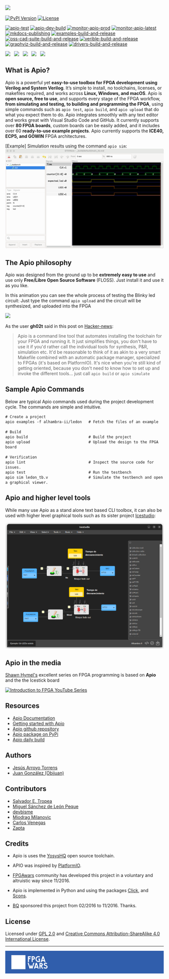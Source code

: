 [![][apio-logo]][wiki]

[![PyPI Version][pypi-image]][pypi-url]
[![License][license-image]][license-url]




[![apio-test](https://img.shields.io/github/actions/workflow/status/fpgawars/apio/test.yaml?label=apio-test)](https://github.com/fpgawars/apio/actions/workflows/test.yaml)
[![apio-dev-build](https://img.shields.io/github/actions/workflow/status/fpgawars/apio-dev-builds/build-and-release.yaml?label=apio-dev-build)](https://github.com/fpgawars/apio-dev-builds/actions/workflows/build-and-release.yaml)
[![monitor-apio-prod](https://img.shields.io/github/actions/workflow/status/fpgawars/apio/monitor-apio-prod.yaml?label=apio-prod-monitor)](https://github.com/fpgawars/apio/actions/workflows/monitor-apio-prod.yaml)
[![monitor-apio-latest](https://img.shields.io/github/actions/workflow/status/fpgawars/apio/monitor-apio-latest.yaml?label=apio-latest-monitor)](https://github.com/fpgawars/apio/actions/workflows/monitor-apio-latest.yaml)
[![mkdocs-publishing](https://img.shields.io/github/actions/workflow/status/fpgawars/apio/publish-mkdocs-docs.yaml?label=apio-mkdocs)](https://github.com/fpgawars/apio/actions/workflows/publish-mkdocs-docs.yaml)
[![examples-build-and-release](https://img.shields.io/github/actions/workflow/status/fpgawars/apio-examples/test.yaml?label=apio-xamples)](https://github.com/fpgawars/apio-examples/actions/workflows/test.yaml)
[![oss-cad-suite-build-and-release](https://img.shields.io/github/actions/workflow/status/fpgawars/tools-oss-cad-suite/build-and-release.yaml?label=apio-oss-cad-suite)](https://github.com/fpgawars/tools-oss-cad-suite/actions/workflows/build-and-release.yaml)
[![verible-build-and-release](https://img.shields.io/github/actions/workflow/status/fpgawars/tools-verible/build-and-release.yaml?label=apio-verible)](https://github.com/fpgawars/tools-verible/actions/workflows/build-and-release.yaml)
[![graphviz-build-and-release](https://img.shields.io/github/actions/workflow/status/fpgawars/tools-graphviz/build-and-release.yaml?label=apio-graphviz)](https://github.com/fpgawars/tools-graphviz/actions/workflows/build-and-release.yaml)
[![drivers-build-and-release](https://img.shields.io/github/actions/workflow/status/fpgawars/tools-drivers/build-and-release.yaml?label=apio-drivers)](https://github.com/fpgawars/tools-drivers/actions/workflows/build-and-release.yaml)




![][linux-logo]&nbsp;&nbsp;&nbsp;![][macosx-logo]&nbsp;&nbsp;&nbsp;![][windows-logo]&nbsp;&nbsp;&nbsp;![][ubuntu-logo]&nbsp;&nbsp;&nbsp;![][raspbian-logo]


## What is Apio?

Apio is a powerful yet **easy-to-use toolbox for FPGA development using Verilog and System Verilog**. It’s simple to install, no toolchains, licenses, or makefiles required, and works across **Linux, Windows, and macOS**. Apio is **open source, free to use**, and supports every stage of the FPGA workflow, **from simulating and testing, to building and programming the FPGA**, using simple commands such as `apio test`, `apio build`, and `apio upload` that do what you expect them to do. Apio integrates smoothly with any text editor and works great with Visual Studio Code and GitHub. It currently supports over **80 FPGA boards**, custom boards can be easily added, and it includes over 60 **ready-to-use example projects**. Apio currently supports the **ICE40, ECP5, and GOWIN** FPGA architectures.

[Example] Simulation results using the command `apio sim`:
![](docs/assets/sim-gtkwave.png)

## The Apio philosophy

Apio was designed from the ground up to be **extremely easy to use** and use only **Free/Libre Open Source Software** (FLOSS). Just install it and use it as you like.


In this animation you can see the whole process of testing the Blinky led circuit: Just type the command ``apio upload`` and the circuit will be synthesized, and uploaded into the FPGA

![](https://github.com/FPGAwars/Apio-wiki/raw/main/wiki/Quick-start/apio-alhambra-II-01.gif)



As the user **gh02t** said in this post on [Hacker-news](https://news.ycombinator.com/item?id=17912510):
> Apio is a command line tool that automates installing the toolchain for your FPGA and running it. It just simplifies things, you don't have to use it if you'd rather call the individual tools for synthesis, P&R, simulation etc. It'd be reasonable to think of it as akin to a very smart Makefile combined with an automatic package manager, specialized to FPGAs (it's based on PlatformIO). It's nice when you're still kind of getting oriented, because you don't need to know how to set up and invoke the different tools... just call `apio build` or `apio simulate`

## Sample Apio Commands

Below are typical Apio commands used during the project development cycle. The commands are simple and intuitive.

```
# Create a project
apio examples -f alhambra-ii/ledon   # Fetch the files of an example

# Build
apio build                           # Build the project
apio upload                          # Upload the design to the FPGA board

# Verification
apio lint                            # Inspect the source code for issues.
apio test                            # Run the testbench
apio sim ledon_tb.v                  # Simulate the testbench and open a graphical viewer.
```

## Apio and higher level tools

While many use Apio as a stand alone text based CLI toolbox, it can also be used with higher level graphical tools such as its sister project [Icestudio](https://icestudio.io/):


![](https://github.com/FPGAwars/Apio-wiki/raw/main/wiki/Introduction/icestudio-example.png)


## Apio in the media

[Shawn Hymel's](https://shawnhymel.com/) excellent series on FPGA programming is based on **Apio** and the the Icestick board

[![Introduction to FPGA YouTube Series](https://raw.githubusercontent.com/ShawnHymel/introduction-to-fpga/main/images/Intro%20to%20FPGA%20Part%201_Thumbnail.png)](https://www.youtube.com/watch?v=lLg1AgA2Xoo&list=PLEBQazB0HUyT1WmMONxRZn9NmQ_9CIKhb)


## Resources

* [Apio Documentation](https://fpgawars.github.io/apio/)
* [Getting started with Apio](https://fpgawars.github.io/apio/quick-start)
* [Apio github repository](https://github.com/fpgawars/apio)
* [Apio package on PyPi](https://pypi.org/project/apio/)
* [Apio daily build](https://github.com/fpgawars/apio-dev-builds/releases)



## Authors

* [Jesús Arroyo Torrens](https://github.com/Jesus89)
* [Juan González (Obijuan)](https://github.com/Obijuan)

## Contributors

* [Salvador E. Tropea](https://github.com/set-soft)
* [Miguel Sánchez de León Peque](https://github.com/peque)
* [devbisme](https://github.com/devbisme)
* [Miodrag Milanovic](https://github.com/mmicko)
* [Carlos Venegas](https://github.com/cavearr)
* [Zapta](https://github.com/zapta)

## Credits

* Apio is uses the [YosysHQ](https://www.yosyshq.com) open source toolchain.

* APIO was inspired by [PlatformIO](https://github.com/platformio/platformio).

* [FPGAwars](http://fpgawars.github.io/) community has developed this project in a voluntary and altruistic way since 11/2016.


* Apio is implemented in Python and using the packages [Click](https://pypi.org/project/click/), and [Scons](https://pypi.org/project/SCons/).

* [BQ](https://www.bq.com) sponsored this project from 02/2016 to 11/2016. Thanks.


## License

Licensed under [GPL 2.0](http://opensource.org/licenses/GPL-2.0) and [Creative Commons Attribution-ShareAlike 4.0 International License](http://creativecommons.org/licenses/by-sa/4.0/).

--------
[![](https://github.com/FPGAwars/icestudio-wiki/raw/main/Logos/fgpawars-banner.svg)](https://fpgawars.github.io/)


<!-- Badges and URLs -->

[apio-logo]: https://github.com/FPGAwars/Apio-wiki/raw/main/wiki/Logos/Apio-github.png

[pypi-image]: https://img.shields.io/pypi/v/apio
[pypi-url]: https://pypi.org/project/apio/

[build-image]: https://github.com/FPGAwars/apio/actions/workflows/build.yml/badge.svg
[build-url]: https://github.com/FPGAwars/apio/actions/workflows/build.yml

[license-image]: http://img.shields.io/:license-gpl-blue.svg
[license-url]: (http://opensource.org/licenses/GPL-2.0)


[linux-logo]: https://raw.githubusercontent.com/FPGAwars/Apio-wiki/refs/heads/main/wiki/Logos/linux.png
[macosx-logo]: https://raw.githubusercontent.com/FPGAwars/Apio-wiki/refs/heads/main/wiki/Logos/macosx.png
[windows-logo]: https://raw.githubusercontent.com/FPGAwars/Apio-wiki/refs/heads/main/wiki/Logos/windows.png
[ubuntu-logo]: https://raw.githubusercontent.com/FPGAwars/Apio-wiki/refs/heads/main/wiki/Logos/ubuntu.png
[raspbian-logo]: https://raw.githubusercontent.com/FPGAwars/Apio-wiki/refs/heads/main/wiki/Logos/raspbian.png

[wiki]: https://github.com/FPGAwars/apio/wiki
